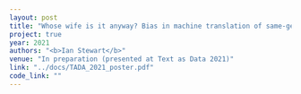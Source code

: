 ```yaml
---
layout: post
title: "Whose wife is it anyway? Bias in machine translation of same-gender relationships" 
project: true
year: 2021
authors: "<b>Ian Stewart</b>"
venue: "In preparation (presented at Text as Data 2021)"
link: "../docs/TADA_2021_poster.pdf"
code_link: ""
---
```

